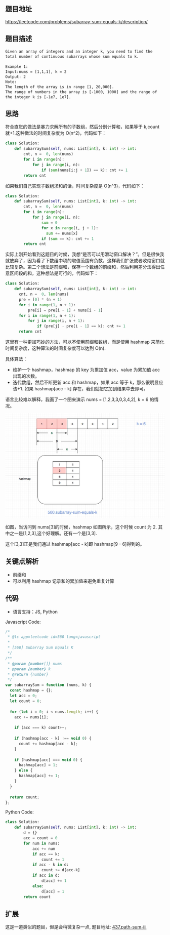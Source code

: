 ## 题目地址

https://leetcode.com/problems/subarray-sum-equals-k/description/

## 题目描述

```
Given an array of integers and an integer k, you need to find the total number of continuous subarrays whose sum equals to k.

Example 1:
Input:nums = [1,1,1], k = 2
Output: 2
Note:
The length of the array is in range [1, 20,000].
The range of numbers in the array is [-1000, 1000] and the range of the integer k is [-1e7, 1e7].

```

## 思路

符合直觉的做法是暴力求解所有的子数组，然后分别计算和，如果等于 k,count 就+1.这种做法的时间复杂度为 O(n^2)，代码如下：

```python
class Solution:
    def subarraySum(self, nums: List[int], k: int) -> int:
        cnt, n =  0, len(nums)
        for i in range(n):
            for j in range(i, n):
                if (sum(nums[i:j + 1]) == k): cnt += 1
        return cnt
```

如果我们自己实现子数组求和的话，时间复杂度是 O(n^3)，代码如下：

```python
class Solution:
    def subarraySum(self, nums: List[int], k: int) -> int:
        cnt, n =  0, len(nums)
        for i in range(n):
            for j in range(i, n):
                sum = 0
                for x in range(i, j + 1):
                  sum += nums[x]
                if (sum == k): cnt += 1
        return cnt
```

实际上刚开始看到这题目的时候，我想“是否可以用滑动窗口解决？”。但是很快我就放弃了，因为看了下数组中项的取值范围有负数，这样我们扩张或者收缩窗口就比较复杂。第二个想法是前缀和，保存一个数组的前缀和，然后利用差分法得出任意区间段的和，这种想法是可行的，代码如下：

```python
class Solution:
    def subarraySum(self, nums: List[int], k: int) -> int:
      cnt, n =  0, len(nums)
      pre = [0] * (n + 1)
      for i in range(1, n + 1):
          pre[i] = pre[i - 1] + nums[i - 1]
      for i in range(1, n + 1):
          for j in range(i, n + 1):
              if (pre[j] - pre[i - 1] == k): cnt += 1
      return cnt
```

这里有一种更加巧妙的方法，可以不使用前缀和数组，而是使用 hashmap 来简化时间复杂度，这种算法的时间复杂度可以达到 O(n).

具体算法：

- 维护一个 hashmap，hashmap 的 key 为累加值 acc，value 为累加值 acc 出现的次数。
- 迭代数组，然后不断更新 acc 和 hashmap，如果 acc 等于 k，那么很明显应该+1. 如果 hashmap[acc - k] 存在，我们就把它加到结果中去即可。

语言比较难以解释，我画了一个图来演示 nums = [1,2,3,3,0,3,4,2], k = 6 的情况。

![560.subarray-sum-equals-k](../assets/problems/560.subarray-sum-equals-k.jpg)

如图，当访问到 nums[3]的时候，hashmap 如图所示，这个时候 count 为 2.
其中之一是[1,2,3],这个好理解。还有一个是[3,3].

这个[3,3]正是我们通过 hashmap[acc - k]即 hashmap[9 - 6]得到的。

## 关键点解析

- 前缀和
- 可以利用 hashmap 记录和的累加值来避免重复计算

## 代码

- 语言支持：JS, Python

Javascript Code:

```js
/*
 * @lc app=leetcode id=560 lang=javascript
 *
 * [560] Subarray Sum Equals K
 */
/**
 * @param {number[]} nums
 * @param {number} k
 * @return {number}
 */
var subarraySum = function (nums, k) {
  const hashmap = {};
  let acc = 0;
  let count = 0;

  for (let i = 0; i < nums.length; i++) {
    acc += nums[i];

    if (acc === k) count++;

    if (hashmap[acc - k] !== void 0) {
      count += hashmap[acc - k];
    }

    if (hashmap[acc] === void 0) {
      hashmap[acc] = 1;
    } else {
      hashmap[acc] += 1;
    }
  }

  return count;
};
```

Python Code:

```python
class Solution:
    def subarraySum(self, nums: List[int], k: int) -> int:
        d = {}
        acc = count = 0
        for num in nums:
            acc += num
            if acc == k:
                count += 1
            if acc - k in d:
                count += d[acc-k]
            if acc in d:
                d[acc] += 1
            else:
                d[acc] = 1
        return count
```

## 扩展

这是一道类似的题目，但是会稍微复杂一点, 题目地址: [437.path-sum-iii](./437.path-sum-iii.md)
